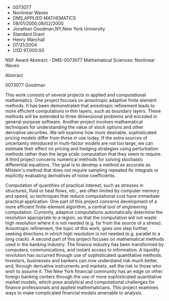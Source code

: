 
* 0073077
* Nonlinear Waves
* DMS,APPLIED MATHEMATICS
* 08/01/2000,08/02/2000
* Jonathan Goodman,NY,New York University
* Standard Grant
* Henry Warchall
* 07/31/2004
* USD 97,000.00

NSF Award Abstract - DMS-0073077 Mathematical Sciences: Nonlinear Waves

Abstract

0073077 Goodman



This work consists of several projects in applied and computational mathematics.
One project focuses on anisotropic adaptive finite element methods. It has been
demonstrated that anisotropic refinement leads to more efficient computations in
thin layers, such as boundary layers. These methods will be extended to three
dimensional problems and encoded in general-purpose software. Another project
involves mathematical techniques for understanding the value of stock options
and other derivative securities. We will examine how more desirable,
sophisticated pricing models differ from those in use today. If the extra
sources of uncertainty introduced in multi-factor models are not too large, we
can estimate their effect on pricing and hedging strategies using perturbation
methods rather than the large scale computation that they seem to require. A
third project concerns numerical methods for solving stochastic differential
equations. The goal is to develop a method as accurate as Milstein's method that
does not require sampling repeated Ito integrals or explicitly evaluating
derivatives of noise coefficients.

Computation of quantities of practical interest, such as stresses in structures,
fluid or heat flows, etc., are often limited by computer memory and speed, so
techniques that reduce computational cost have immediate practical application.
One part of this project concerns development of a more efficient finite-element
algorithm, a central tool of engineering computation. Currently, adaptive
computations automatically determine the resolution appropriate to a region, so
that the computation will not waste high resolution where it is not needed (e.g.
far from the source of a stress). Anisotropic refinement, the topic of this
work, goes one step further, seeking directions in which high resolution is not
needed (e.g. parallel to a long crack). A second part of this project focuses on
mathematical methods used in the banking industry. The finance industry has been
transformed by computers, communications, and instant access to information. A
liquidity revolution has occurred through use of sophisticated quantitative
methods. Investors, businesses and bankers can now understand risk much better,
and, through derivative instruments and markets, sell the risk to those who wish
to assume it. The New York financial community has an edge on other foreign
banking centers through the use of more sophisticated quantitative market
models, which pose analytical and computational challenges for finance
professionals and applied mathematicians. This project examines ways to make
complicated financial models amenable to analysis.


